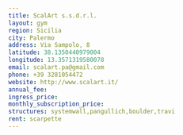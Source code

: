```yaml
---
title: ScalArt s.s.d.r.l.
layout: gym
region: Sicilia
city: Palermo
address: Via Sampolo, 8
latitude: 38.1350440979004
longitude: 13.3571319580078
email: scalart.pa@gmail.com
phone: +39 3281054472
website: http://www.scalart.it/
annual_fee: 
ingress_price: 
monthly_subscription_price: 
structures: systemwall,pangullich,boulder,travi
rent: scarpette
---
```


